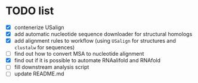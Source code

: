 # TODO list

- [X] contenerize USalign
- [X] add automatic nucleotide sequence downloader for structural homologs
- [X] add alignment rules to workflow (using `USalign` for structures and `clustalw` for sequences)
- [ ] find out how to convert MSA to nucleotide alignment
- [X] find out if it is possible to automate RNAalifold and RNAfold
- [ ] fill downstream analysis script
- [ ] update README.md
